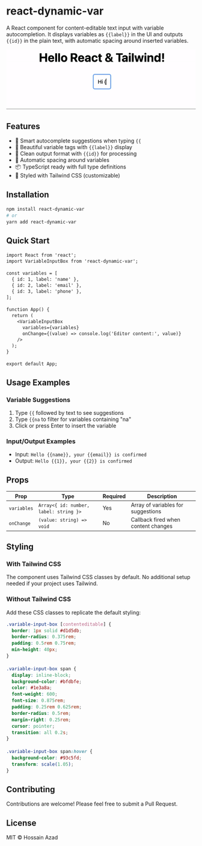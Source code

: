 # react-dynamic-var

A React component for content-editable text input with variable autocompletion. It displays variables as `{{label}}` in the UI and outputs `{{id}}` in the plain text, with automatic spacing around inserted variables.

![React Dynamic Variable Demo](./react-dynamic-var.gif)

## Features

- 🚀 Smart autocomplete suggestions when typing `{{`
- 🎯 Beautiful variable tags with `{{label}}` display
- 📝 Clean output format with `{{id}}` for processing
- 🔄 Automatic spacing around variables
- 📦 TypeScript ready with full type definitions
- 🎨 Styled with Tailwind CSS (customizable)

## Installation

```bash
npm install react-dynamic-var
# or
yarn add react-dynamic-var
```

## Quick Start

```tsx
import React from 'react';
import VariableInputBox from 'react-dynamic-var';

const variables = [
  { id: 1, label: 'name' },
  { id: 2, label: 'email' },
  { id: 3, label: 'phone' },
];

function App() {
  return (
    <VariableInputBox
      variables={variables}
      onChange={(value) => console.log('Editor content:', value)}
    />
  );
}

export default App;
```

## Usage Examples

### Variable Suggestions
1. Type `{{` followed by text to see suggestions
2. Type `{{na` to filter for variables containing "na"
3. Click or press Enter to insert the variable

### Input/Output Examples
- Input: `Hello {{name}}, your {{email}} is confirmed`
- Output: `Hello {{1}}, your {{2}} is confirmed`

## Props

| Prop | Type | Required | Description |
|------|------|----------|-------------|
| `variables` | `Array<{ id: number, label: string }>` | Yes | Array of variables for suggestions |
| `onChange` | `(value: string) => void` | No | Callback fired when content changes |

## Styling

### With Tailwind CSS
The component uses Tailwind CSS classes by default. No additional setup needed if your project uses Tailwind.

### Without Tailwind CSS
Add these CSS classes to replicate the default styling:

```css
.variable-input-box [contenteditable] {
  border: 1px solid #d1d5db;
  border-radius: 0.375rem;
  padding: 0.5rem 0.75rem;
  min-height: 40px;
}

.variable-input-box span {
  display: inline-block;
  background-color: #bfdbfe;
  color: #1e3a8a;
  font-weight: 600;
  font-size: 0.875rem;
  padding: 0.25rem 0.625rem;
  border-radius: 0.5rem;
  margin-right: 0.25rem;
  cursor: pointer;
  transition: all 0.2s;
}

.variable-input-box span:hover {
  background-color: #93c5fd;
  transform: scale(1.05);
}
```

## Contributing

Contributions are welcome! Please feel free to submit a Pull Request.

## License

MIT © Hossain Azad